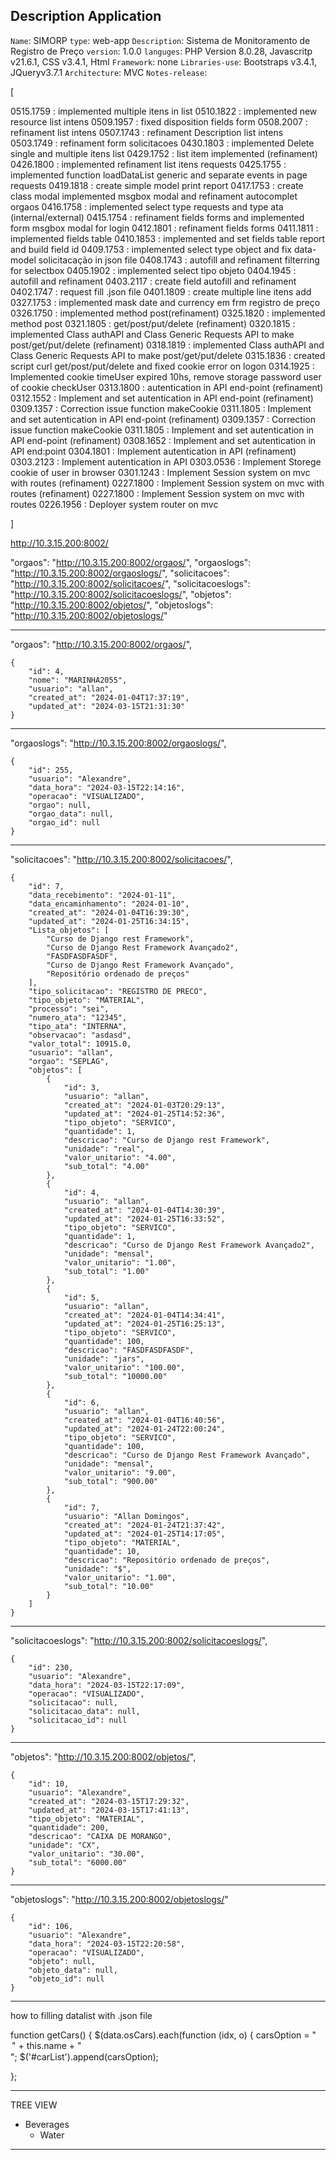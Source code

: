 ## Description Application

`Name`: SIMORP
`type`: web-app
`Description`: Sistema de Monitoramento de Registro de Preço
`version`: 1.0.0
`languges`: PHP Version 8.0.28, Javascritp v21.6.1, CSS v3.4.1, Html
`Framework`: none
`Libraries-use`: Bootstraps v3.4.1, JQueryv3.7.1
`Architecture`: MVC
`Notes-release`:

[

0515.1759 : implemented multiple itens in list
0510.1822 : implemented new resource list intens
0509.1957 : fixed disposition fields form
0508.2007 : refinament list intens
0507.1743 : refinament Description list intens
0503.1749 : refinament form solicitacoes
0430.1803 : implemented Delete single and multiple itens list
0429.1752 : list item implemented (refinament)
0426.1800 : implemented refinament list itens requests
0425.1755 : implemented function loadDataList generic and separate events in page requests
0419.1818 : create simple model print report
0417.1753 : create class modal implemented msgbox modal and refinament autocomplet orgaos
0416.1758 : implemented select type requests and type ata (internal/external)
0415.1754 : refinament fields forms and implemented form msgbox modal for login
0412.1801 : refinament fields forms 
0411.1811 : implemented fields table
0410.1853 : implemented and set fields table report and build field id
0409.1753 : implemented select type object and fix data-model solicitacação in json file
0408.1743 : autofill and refinament filterring for selectbox
0405.1902 : implemented select tipo objeto
0404.1945 : autofill and refinament
0403.2117 : create field autofill and refinament
0402.1747 : request fill .json file
0401.1809 : create multiple line itens add
0327.1753 : implemented mask date and currency em frm registro de preço
0326.1750 : implemented method post(refinament)
0325.1820 : implemented method post
0321.1805 : get/post/put/delete (refinament)
0320.1815 : implemented Class authAPI and Class Generic Requests API to make post/get/put/delete (refinament)
0318.1819 : implemented Class authAPI and Class Generic Requests API to make post/get/put/delete
0315.1836 : created script curl get/post/put/delete and fixed cookie error on logon
0314.1925 : Implemented cookie timeUser expired 10hs, remove storage password user of cookie checkUser
0313.1800 : autentication in API end-point (refinament)
0312.1552 : Implement and set autentication in API end-point (refinament)
0309.1357 : Correction issue function makeCookie
0311.1805 : Implement and set autentication in API end-point (refinament)
0309.1357 : Correction issue function makeCookie
0311.1805 : Implement and set autentication in API end-point (refinament)
0308.1652 : Implement and set autentication in API end:point
0304.1801 : Implement autentication in API (refinament)
0303.2123 : Implement autentication in API
0303.0536 : Implement Storege cookie of user in browser
0301.1243 : Implement Session system on mvc with routes (refinament)
0227.1800 : Implement Session system on mvc with routes (refinament)
0227.1800 : Implement Session system on mvc with routes
0226.1956 : Deployer system router on mvc

]

http://10.3.15.200:8002/

"orgaos": "http://10.3.15.200:8002/orgaos/",
"orgaoslogs": "http://10.3.15.200:8002/orgaoslogs/",
"solicitacoes": "http://10.3.15.200:8002/solicitacoes/",
"solicitacoeslogs": "http://10.3.15.200:8002/solicitacoeslogs/",
"objetos": "http://10.3.15.200:8002/objetos/",
"objetoslogs": "http://10.3.15.200:8002/objetoslogs/"

--------------------------------------------------------------------------

"orgaos": "http://10.3.15.200:8002/orgaos/",

    {
        "id": 4,
        "nome": "MARINHA2055",
        "usuario": "allan",
        "created_at": "2024-01-04T17:37:19",
        "updated_at": "2024-03-15T21:31:30"
    }

--------------------------------------------------------------------------

"orgaoslogs": "http://10.3.15.200:8002/orgaoslogs/",

    {
        "id": 255,
        "usuario": "Alexandre",
        "data_hora": "2024-03-15T22:14:16",
        "operacao": "VISUALIZADO",
        "orgao": null,
        "orgao_data": null,
        "orgao_id": null
    }

--------------------------------------------------------------------------

"solicitacoes": "http://10.3.15.200:8002/solicitacoes/",

    {
        "id": 7,
        "data_recebimento": "2024-01-11",
        "data_encaminhamento": "2024-01-10",
        "created_at": "2024-01-04T16:39:30",
        "updated_at": "2024-01-25T16:34:15",
        "Lista_objetos": [
            "Curso de Django rest Framework",
            "Curso de Django Rest Framework Avançado2",
            "FASDFASDFASDF",
            "Curso de Django Rest Framework Avançado",
            "Repositório ordenado de preços"
        ],
        "tipo_solicitacao": "REGISTRO DE PRECO",
        "tipo_objeto": "MATERIAL",
        "processo": "sei",
        "numero_ata": "12345",
        "tipo_ata": "INTERNA",
        "observacao": "asdasd",
        "valor_total": 10915.0,
        "usuario": "allan",
        "orgao": "SEPLAG",
        "objetos": [
            {
                "id": 3,
                "usuario": "allan",
                "created_at": "2024-01-03T20:29:13",
                "updated_at": "2024-01-25T14:52:36",
                "tipo_objeto": "SERVICO",
                "quantidade": 1,
                "descricao": "Curso de Django rest Framework",
                "unidade": "real",
                "valor_unitario": "4.00",
                "sub_total": "4.00"
            },
            {
                "id": 4,
                "usuario": "allan",
                "created_at": "2024-01-04T14:30:39",
                "updated_at": "2024-01-25T16:33:52",
                "tipo_objeto": "SERVICO",
                "quantidade": 1,
                "descricao": "Curso de Django Rest Framework Avançado2",
                "unidade": "mensal",
                "valor_unitario": "1.00",
                "sub_total": "1.00"
            },
            {
                "id": 5,
                "usuario": "allan",
                "created_at": "2024-01-04T14:34:41",
                "updated_at": "2024-01-25T16:25:13",
                "tipo_objeto": "SERVICO",
                "quantidade": 100,
                "descricao": "FASDFASDFASDF",
                "unidade": "jars",
                "valor_unitario": "100.00",
                "sub_total": "10000.00"
            },
            {
                "id": 6,
                "usuario": "allan",
                "created_at": "2024-01-04T16:40:56",
                "updated_at": "2024-01-24T22:00:24",
                "tipo_objeto": "SERVICO",
                "quantidade": 100,
                "descricao": "Curso de Django Rest Framework Avançado",
                "unidade": "mensal",
                "valor_unitario": "9.00",
                "sub_total": "900.00"
            },
            {
                "id": 7,
                "usuario": "Allan Domingos",
                "created_at": "2024-01-24T21:37:42",
                "updated_at": "2024-01-25T14:17:05",
                "tipo_objeto": "MATERIAL",
                "quantidade": 10,
                "descricao": "Repositório ordenado de preços",
                "unidade": "$",
                "valor_unitario": "1.00",
                "sub_total": "10.00"
            }
        ]
    }

--------------------------------------------------------------------------

"solicitacoeslogs": "http://10.3.15.200:8002/solicitacoeslogs/",

    {
        "id": 230,
        "usuario": "Alexandre",
        "data_hora": "2024-03-15T22:17:09",
        "operacao": "VISUALIZADO",
        "solicitacao": null,
        "solicitacao_data": null,
        "solicitacao_id": null
    }

--------------------------------------------------------------------------

"objetos": "http://10.3.15.200:8002/objetos/",

    {
        "id": 10,
        "usuario": "Alexandre",
        "created_at": "2024-03-15T17:29:32",
        "updated_at": "2024-03-15T17:41:13",
        "tipo_objeto": "MATERIAL",
        "quantidade": 200,
        "descricao": "CAIXA DE MORANGO",
        "unidade": "CX",
        "valor_unitario": "30.00",
        "sub_total": "6000.00"
    }

--------------------------------------------------------------------------

"objetoslogs": "http://10.3.15.200:8002/objetoslogs/"

    {
        "id": 106,
        "usuario": "Alexandre",
        "data_hora": "2024-03-15T22:20:58",
        "operacao": "VISUALIZADO",
        "objeto": null,
        "objeto_data": null,
        "objeto_id": null
    }

--------------------------------------------------------------------------

how to filling datalist with .json file

function getCars() {
$(data.osCars).each(function (idx, o) {
carsOption = "<option value='" + this.name + "'>" + this.name + "</option>";
$('#carList').append(carsOption);

};


--------------------------------------------------------------------------

TREE VIEW 

<ul id="myUL">
  <li><span class="caret">Beverages</span>
    <ul class="nested">
      <li>Water</li>
         
   </ul>
   </li>  
</ul>

--------------------------------------------------------------------------

